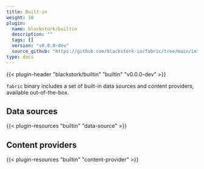 ```yaml
---
title: Built-in
weight: 10
plugin:
  name: blackstork/builtin
  description: ""
  tags: []
  version: "v0.0.0-dev"
  source_github: "https://github.com/blackstork-io/fabric/tree/main/internal/builtin/"
type: docs
---
```


{{< plugin-header "blackstork/builtin" "builtin" "v0.0.0-dev" >}}

`fabric` binary includes a set of built-in data sources and content providers, available out-of-the-box.


## Data sources

{{< plugin-resources "builtin" "data-source" >}}

## Content providers

{{< plugin-resources "builtin" "content-provider" >}}